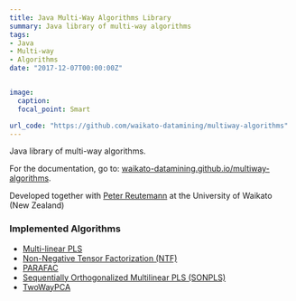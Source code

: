 ```yaml
---
title: Java Multi-Way Algorithms Library
summary: Java library of multi-way algorithms
tags:
- Java
- Multi-way
- Algorithms
date: "2017-12-07T00:00:00Z"


image:
  caption: 
  focal_point: Smart

url_code: "https://github.com/waikato-datamining/multiway-algorithms"
---
```


Java library of multi-way algorithms.

For the documentation, go to: [waikato-datamining.github.io/multiway-algorithms](https://waikato-datamining.github.io/multiway-algorithms/).
 
Developed together with [Peter Reutemann](https://www.cms.waikato.ac.nz/~fracpete/) at the University of Waikato (New Zealand)

### Implemented Algorithms

* [Multi-linear PLS](http://onlinelibrary.wiley.com/doi/10.1002/(SICI)1099-128X(199601)10:1%3C47::AID-CEM400%3E3.0.CO;2-C/epdf)
* [Non-Negative Tensor Factorization (NTF)](https://dl.acm.org/citation.cfm?id=1102451)
* [PARAFAC](https://doi.org/10.1016/S0169-7439(97)00032-4)
* [Sequentially Orthogonalized Multilinear PLS (SONPLS)](https://doi.org/10.1016/j.chemolab.2017.03.002)
* [TwoWayPCA](http://models.life.ku.dk/sites/default/files/NPLS_Rver.zip)

